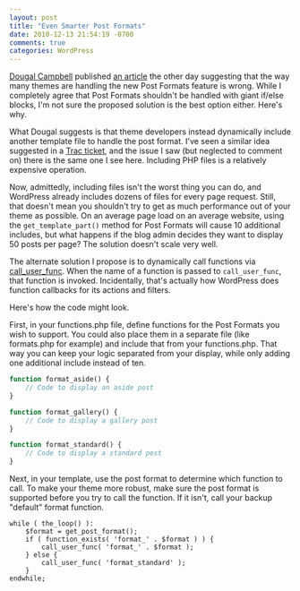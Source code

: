 ```yaml
---
layout: post
title: "Even Smarter Post Formats"
date: 2010-12-13 21:54:19 -0700
comments: true
categories: WordPress
---
```


[Dougal Campbell](http://dougal.gunters.org/) published [an article](http://dougal.gunters.org/blog/2010/12/10/smarter-post-formats) the other day suggesting that the way many themes are handling the new Post Formats feature is wrong. While I completely agree that Post Formats shouldn't be handled with giant if/else blocks, I'm not sure the proposed solution is the best option either. Here's why.

What Dougal suggests is that theme developers instead dynamically include another template file to handle the post format. I've seen a similar idea suggested in a [Trac ticket](http://core.trac.wordpress.org/ticket/15385), and the issue I saw (but neglected to comment on) there is the same one I see here. Including PHP files is a relatively expensive operation.

Now, admittedly, including files isn't the worst thing you can do, and WordPress already includes dozens of files for every page request. Still, that doesn't mean you shouldn't try to get as much performance out of your theme as possible. On an average page load on an average website, using the `get_template_part()` method for Post Formats will cause 10 additional includes, but what happens if the blog admin decides they want to display 50 posts per page? The solution doesn't scale very well.

The alternate solution I propose is to dynamically call functions via [call_user_func](http://www.php.net/manual/en/function.call-user-func.php). When the name of a function is passed to `call_user_func`, that function is invoked. Incidentally, that's actually how WordPress does function callbacks for its actions and filters.

Here's how the code might look.

First, in your functions.php file, define functions for the Post Formats you wish to support. You could also place them in a separate file (like formats.php for example) and include that from your functions.php. That way you can keep your logic separated from your display, while only adding one additional include instead of ten.

```php
function format_aside() {
    // Code to display an aside post
}

function format_gallery() {
    // Code to display a gallery post
}

function format_standard() {
    // Code to display a standard post
}
```

Next, in your template, use the post format to determine which function to call. To make your theme more robust, make sure the post format is supported before you try to call the function. If it isn't, call your backup "default" format function.

```
while ( the_loop() ):
    $format = get_post_format();
    if ( function_exists( 'format_' . $format ) ) {
        call_user_func( 'format_' . $format );
    } else {
        call_user_func( 'format_standard' );
    }
endwhile;
```